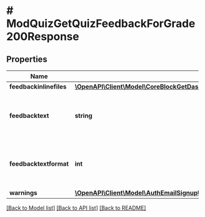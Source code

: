 # # ModQuizGetQuizFeedbackForGrade200Response

## Properties

Name | Type | Description | Notes
------------ | ------------- | ------------- | -------------
**feedbackinlinefiles** | [**\OpenAPI\Client\Model\CoreBlockGetDashboardBlocks200ResponseBlocksInnerContentsFilesInner[]**](CoreBlockGetDashboardBlocks200ResponseBlocksInnerContentsFilesInner.md) |  | [optional]
**feedbacktext** | **string** | the comment that corresponds to this grade (empty for none) | [default to 'null']
**feedbacktextformat** | **int** | feedbacktext format (1 &#x3D; HTML, 0 &#x3D; MOODLE, 2 &#x3D; PLAIN, or 4 &#x3D; MARKDOWN) | [optional] [default to null]
**warnings** | [**\OpenAPI\Client\Model\AuthEmailSignupUser200ResponseWarningsInner[]**](AuthEmailSignupUser200ResponseWarningsInner.md) |  | [optional]

[[Back to Model list]](../../README.md#models) [[Back to API list]](../../README.md#endpoints) [[Back to README]](../../README.md)
